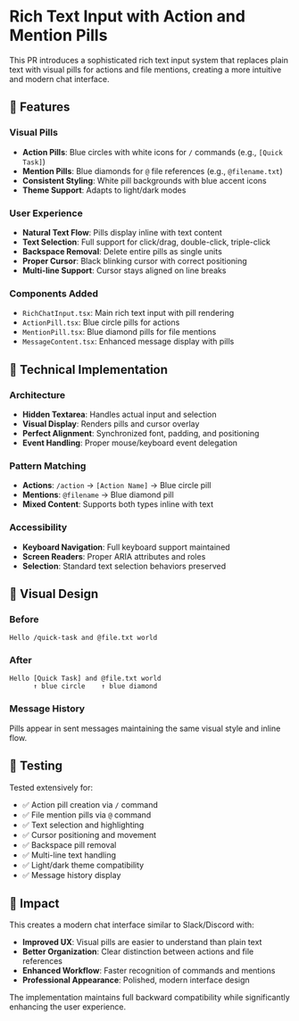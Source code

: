 # Rich Text Input with Action and Mention Pills

This PR introduces a sophisticated rich text input system that replaces plain text with visual pills for actions and file mentions, creating a more intuitive and modern chat interface.

## 🎯 Features

### Visual Pills
- **Action Pills**: Blue circles with white icons for `/` commands (e.g., `[Quick Task]`)
- **Mention Pills**: Blue diamonds for `@` file references (e.g., `@filename.txt`)
- **Consistent Styling**: White pill backgrounds with blue accent icons
- **Theme Support**: Adapts to light/dark modes

### User Experience
- **Natural Text Flow**: Pills display inline with text content
- **Text Selection**: Full support for click/drag, double-click, triple-click
- **Backspace Removal**: Delete entire pills as single units
- **Proper Cursor**: Black blinking cursor with correct positioning
- **Multi-line Support**: Cursor stays aligned on line breaks

### Components Added
- `RichChatInput.tsx`: Main rich text input with pill rendering
- `ActionPill.tsx`: Blue circle pills for actions  
- `MentionPill.tsx`: Blue diamond pills for file mentions
- `MessageContent.tsx`: Enhanced message display with pills

## 🔧 Technical Implementation

### Architecture
- **Hidden Textarea**: Handles actual input and selection
- **Visual Display**: Renders pills and cursor overlay
- **Perfect Alignment**: Synchronized font, padding, and positioning
- **Event Handling**: Proper mouse/keyboard event delegation

### Pattern Matching
- **Actions**: `/action` → `[Action Name]` → Blue circle pill
- **Mentions**: `@filename` → Blue diamond pill
- **Mixed Content**: Supports both types inline with text

### Accessibility
- **Keyboard Navigation**: Full keyboard support maintained
- **Screen Readers**: Proper ARIA attributes and roles
- **Selection**: Standard text selection behaviors preserved

## 🎨 Visual Design

### Before
```
Hello /quick-task and @file.txt world
```

### After  
```
Hello [Quick Task] and @file.txt world
      ↑ blue circle    ↑ blue diamond
```

### Message History
Pills appear in sent messages maintaining the same visual style and inline flow.

## 🧪 Testing

Tested extensively for:
- ✅ Action pill creation via `/` command
- ✅ File mention pills via `@` command  
- ✅ Text selection and highlighting
- ✅ Cursor positioning and movement
- ✅ Backspace pill removal
- ✅ Multi-line text handling
- ✅ Light/dark theme compatibility
- ✅ Message history display

## 🚀 Impact

This creates a modern chat interface similar to Slack/Discord with:
- **Improved UX**: Visual pills are easier to understand than plain text
- **Better Organization**: Clear distinction between actions and file references
- **Enhanced Workflow**: Faster recognition of commands and mentions
- **Professional Appearance**: Polished, modern interface design

The implementation maintains full backward compatibility while significantly enhancing the user experience.
